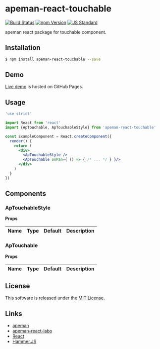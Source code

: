apeman-react-touchable
==========

<!---
This file is generated by ape-tmpl. Do not update manually.
--->

<!-- Badge Start -->
<a name="badges"></a>

[![Build Status][bd_travis_shield_url]][bd_travis_url]
[![npm Version][bd_npm_shield_url]][bd_npm_url]
[![JS Standard][bd_standard_shield_url]][bd_standard_url]

[bd_repo_url]: https://github.com/apeman-react-labo/apeman-react-touchable
[bd_travis_url]: http://travis-ci.org/apeman-react-labo/apeman-react-touchable
[bd_travis_shield_url]: http://img.shields.io/travis/apeman-react-labo/apeman-react-touchable.svg?style=flat
[bd_travis_com_url]: http://travis-ci.com/apeman-react-labo/apeman-react-touchable
[bd_travis_com_shield_url]: https://api.travis-ci.com/apeman-react-labo/apeman-react-touchable.svg?token=
[bd_license_url]: https://github.com/apeman-react-labo/apeman-react-touchable/blob/master/LICENSE
[bd_codeclimate_url]: http://codeclimate.com/github/apeman-react-labo/apeman-react-touchable
[bd_codeclimate_shield_url]: http://img.shields.io/codeclimate/github/apeman-react-labo/apeman-react-touchable.svg?style=flat
[bd_codeclimate_coverage_shield_url]: http://img.shields.io/codeclimate/coverage/github/apeman-react-labo/apeman-react-touchable.svg?style=flat
[bd_gemnasium_url]: https://gemnasium.com/apeman-react-labo/apeman-react-touchable
[bd_gemnasium_shield_url]: https://gemnasium.com/apeman-react-labo/apeman-react-touchable.svg
[bd_npm_url]: http://www.npmjs.org/package/apeman-react-touchable
[bd_npm_shield_url]: http://img.shields.io/npm/v/apeman-react-touchable.svg?style=flat
[bd_standard_url]: http://standardjs.com/
[bd_standard_shield_url]: https://img.shields.io/badge/code%20style-standard-brightgreen.svg

<!-- Badge End -->


<!-- Description Start -->
<a name="description"></a>

apeman react package for touchable component.

<!-- Description End -->


<!-- Overview Start -->
<a name="overview"></a>



<!-- Overview End -->


<!-- Sections Start -->
<a name="sections"></a>

<!-- Section from "doc/guides/01.Installation.md.hbs" Start -->

<a name="section-doc-guides-01-installation-md"></a>

Installation
-----

```bash
$ npm install apeman-react-touchable --save
```


<!-- Section from "doc/guides/01.Installation.md.hbs" End -->

<!-- Section from "doc/guides/02.Demo.md.hbs" Start -->

<a name="section-doc-guides-02-demo-md"></a>

Demo
-----

[Live demo][demo_url] is hosted on GitHub Pages.

[demo_url]: http://apeman-react-labo.github.io/apeman-react-touchable/demo/demo.html


<!-- Section from "doc/guides/02.Demo.md.hbs" End -->

<!-- Section from "doc/guides/03.Usage.md.hbs" Start -->

<a name="section-doc-guides-03-usage-md"></a>

Usage
---------

```jsx
'use strict'

import React from 'react'
import {ApTouchable, ApTouchableStyle} from 'apeman-react-touchable'

const ExampleComponent = React.createComponent({
  render() {
    return (
      <div>
        <ApTouchableStyle />
        <ApTouchable onPan={ () => { /* ... */ } }/>
      </div>
    )
  }
})

```



<!-- Section from "doc/guides/03.Usage.md.hbs" End -->

<!-- Section from "doc/guides/04.Components.md.hbs" Start -->

<a name="section-doc-guides-04-components-md"></a>

Components
-----


### ApTouchableStyle

**Props**

| Name | Type | Default | Description |
| ---- | ---- | ------- | ----------- |

### ApTouchable

**Props**

| Name | Type | Default | Description |
| ---- | ---- | ------- | ----------- |


<!-- Section from "doc/guides/04.Components.md.hbs" End -->


<!-- Sections Start -->


<!-- LICENSE Start -->
<a name="license"></a>

License
-------
This software is released under the [MIT License](https://github.com/apeman-react-labo/apeman-react-touchable/blob/master/LICENSE).

<!-- LICENSE End -->


<!-- Links Start -->
<a name="links"></a>

Links
------

+ [apeman][apeman_url]
+ [apeman-react-labo][apeman_react_labo_url]
+ [React][react_url]
+ [Hammer.JS][hammer_j_s_url]

[apeman_url]: https://github.com/apeman-labo/apeman
[apeman_react_labo_url]: https://github.com/apeman-react-labo
[react_url]: https://facebook.github.io/react/
[hammer_j_s_url]: http://hammerjs.github.io/

<!-- Links End -->
